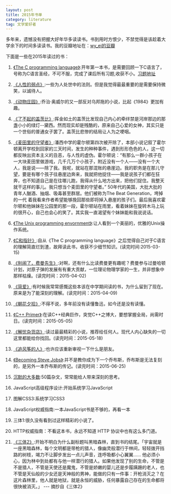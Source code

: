 ```yaml
---
layout: post
title: 2015年书单 
category: literature
tag: 文学爱好者
---
```


多年来，遗憾没有把握大好年华多读读书。书到用时方恨少，不禁觉得是该趁着大学余下的时间多读读书。我的豆瓣地址在：[wy_ei的豆瓣](http://www.douban.com/people/wy_ei/)

下面是一些在2015年读过的书：

1. [《The C programming language》](http://book.douban.com/subject/1236999/):开年第一本书，是需要回顾一下C语言了，号称为C语言圣经，不可不服，完成了课后所有习题,收获不小。[习题地址](https://github.com/wy-ei/The_c_programming_language_solution)

2. [《人性的弱点》](http://book.douban.com/subject/1837006/):一些为人处世中的法则。但是我觉得最最重要的是需要保持微笑，以诚待人。

3. [《动物庄园》](http://book.douban.com/subject/1018136/):乔治·奥威尔的又一部反对乌邦拖的小说，比起《1984》更加有趣。

4. [《了不起的盖茨比》](http://book.douban.com/subject/1008988/):挥金如土的盖茨比发现自己内心的牵绊禁是河岸那边的那盏小小的绿灯--黛西。然而现实却是残酷的，原来自己心爱的女神，其实只是一个世俗的普通女子罢了。盖茨比悲惨的结局让人为之哽咽。

5. [《麦田里的守望者》](http://book.douban.com/subject/1082518/):潘西中学的霍尔顿第四次被开除了，本部小说记叙了霍尔顿离开学校到回家的三天时间，发生的种种事件，遇到形形色色的人，这一切都反映出资本主义的丑恶，与人性的虚伪。霍尔顿说：“有那么一群小孩子在一大块麦田里做游戏，几千几万个小孩子，附近没有一个人——没有一个大人，我是说——除了我。我呢，就站在那混账的悬崖边。我的职务是在那儿守望，要是有哪个孩子往悬崖边奔来，我就把他捉住——我是说孩子们都在狂奔，也不知道自己是在往哪儿跑，我得从什么地方出来，把他们捉住。我整天就干这样的事儿。我只想当个麦田里的守望者。” 50年代的美国，大批大批的青年人酗酒、抽烟、吸毒甚至群居。他们被称为The Beat Generation，垮掉的一代 着我看来作者希望能够挽回那些即将掉入悬崖的孩子们。最后我喜欢霍尔顿和他妹妹在公园里的那一段，霍尔顿站在雨里，看着妹妹在旋转木马上玩的很开心，自己也会心的笑了。其实我一直渴望有个妹妹能和我说说话。

6. [《The Unix programming envornment》](http://book.douban.com/subject/1771048/):让人看到一个美丽的，优雅的Unix操作系统。

7. [《C和指针》](http://book.douban.com/subject/3012360/):自从《The C programming language》之后觉得自己对于C语言的理解简直烂到渣，故拜读此书，收获不少细节知识。(读完时间:2015-03-15)

8. [《别闹了，费曼先生》](http://book.douban.com/subject/1037602/):对啊，还有什么比读费曼更有趣呢？费曼参与过曼哈顿计划，对原子弹的发展有有重大贡献，一位理论物理学家的一生，并非想象中那样枯燥。(读完时间：2015-04-02)

9. [《简爱》](http://movie.douban.com/subject/3073073/):有时候我常常感慨这些本该在中学期间读的书，为什么留到了现在。原来是为了能深刻的理解。(读完时间：2015-04-09)

10. [《朝花夕拾》](http://book.douban.com/subject/3439439/):不得不说，多年前没有读懂鲁迅，如今还是没有读懂。

	
11. [《C++ Primer》](http://book.douban.com/subject/25708312/):在读C++经典巨作，突觉C++之博大，要想掌握全局，尚需时日。(读完时间：2015-05-05)

12. [《解忧杂货店》](http://book.douban.com/subject/25862578/):读过最最精彩的小说，推荐给任何人。现代人内心缺失的一切这里都能给你找回。(读完时间：2015-05-18)

13. [《追风筝的人》](http://book.douban.com/subject/1770782/):也许应该重新审视一下什么是朋友。

14. [《Becoming Steve Jobs》](https://book.douban.com/subject/26335642/):并不是教你成为下一个乔布斯，乔布斯是无法复刻的，是另外一本乔布斯的传记。(读完时间：2015-06-25)

15. [沉默的大多数](http://book.douban.com/subject/1054685/):50篇杂文，常常能给人带来深刻的思考。

16. JavaScript高级程序设计:开始系统学习JavaScript

16. 图解CSS3:系统学习CSS3

17. JavaScript权威指南:一本JavaScript书是不够的，再看一本

18. 三体1:很久没有看到过这样精彩的小说了。

19. HTTP权威指南：不看这本书，永远不知道 HTTP 协议中也有这么多门道。

20. [《三体2》](http://book.douban.com/subject/3066477/):开始不明白为什么副标题叫黑暗森林，直到书的结尾。「宇宙就是一座黑暗森林，每个文明都是带枪的猎人，像幽灵般潜行于林间，轻轻拨开挡路的树枝，竭力不让脚步发出一点儿声音，连呼吸都小心翼翼…… 他必须小心，因为林中到处都有与他一样潜行的猎人。如果他发现了别的生命，不管是不是猎人，不管是天使还是魔鬼，不管是娇嫩的婴儿还是步履蹒跚的老人，也不管是天仙般的少女还是天神般的男神，能做的只有一件事：开枪消灭之？在这片森林里，他人就是地狱，就是永恒的威胁，任何暴露自己存在的生命都将很快被消灭。」 --- 摘抄自《三体2》
